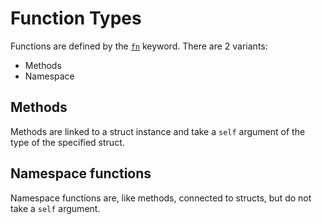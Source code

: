 # Function Types

Functions are defined by the [```fn```](keywords.md#fn) keyword. There are 2 variants:

- Methods
- Namespace

## Methods
Methods are linked to a struct instance and take a ```self``` argument of the type of the specified struct.

## Namespace functions
Namespace functions are, like methods, connected to structs, but do not take a ```self``` argument.